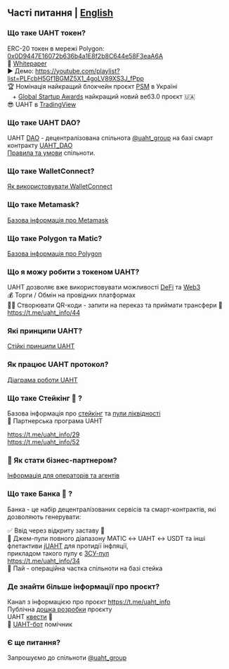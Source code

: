 ## Часті питання | [English](https://github.com/starscrowding/UAHT/blob/dev/FAQ.md)
 
### Що таке UAHT токен?

ERC-20 токен в мережі Polygon: [0x0D9447E16072b636b4a1E8f2b8C644e58F3eaA6A](https://polygonscan.com/token/0x0d9447e16072b636b4a1e8f2b8c644e58f3eaa6a)\
👀 [Whitepaper](https://uaht.io/whitepaper.pdf) \
▶️ Демо: https://youtube.com/playlist?list=PLFcbH5Gf1BGMZ5X1_4goLV89XS3J_fPpp \
🏆 Номінація найкращий блокчейн проєкт [PSM](https://psm7.com/) в Україні \
&nbsp;&nbsp; \+ [Global Startup Awards](https://www.globalstartupawards.com/) найкращий новий веб3.0 проєкт 🇺🇦 \
😎 UAHT в [TradingView](https://www.tradingview.com/symbols/UAHTWMATIC/)

### Що таке UAHT DAO?

UAHT [DAO](https://academy.binance.com/uk/articles/decentralized-autonomous-organizations-daos-explained) - децентралізована спільнота [@uaht_group](https://t.me/uaht_group) на базі смарт контракту [UAHT_DAO](https://polygonscan.com/address/0x08b491bc7848c6af42c3882794a93d70c04e5816#code)\
[Правила та умови](https://github.com/starscrowding/UAHT#readme) спільноти.

### Що таке WalletConnect?

[Як використовувати WalletConnect](https://academy.binance.com/uk/articles/how-to-use-walletconnect)

### Що таке Metamask?

[Базова інформація про Metamask](https://academy.binance.com/uk/articles/how-to-use-metamask)

### Що таке Polygon та Matic?

[Базова інформація про Polygon](https://academy.binance.com/uk/articles/what-is-polygon-matic) 

### Що я можу робити з токеном UAHT?

UAHT дозволяє вже використовувати можливості [DeFi](https://academy.binance.com/uk/articles/the-complete-beginners-guide-to-decentralized-finance-defi) та [Web3](https://academy.binance.com/uk/articles/web2-vs-web3-which-is-better) \
 💰 Торги / Обмін на провідних платформах \
 🤳🏻 Cтворювати QR-коди - запити на переказ та приймати трансфери 💸 \
 https://t.me/uaht_info/44

### Які принципи UAHT?

[Стійкі принципи UAHT](https://github.com/starscrowding/UAHT/blob/dev/PRINCIPLES.md)

### Як працює UAHT протокол?

[Діаграма роботи UAHT](https://uaht.io/diagram.png)

### Що таке Стейкінг 🌱 ?

Базова інформація про [стейкінг](https://academy.binance.com/uk/articles/what-is-staking) та [пули ліквідності](https://academy.binance.com/uk/articles/what-are-liquidity-pools-in-defi) \
🤝 Партнерська програма UAHT

https://t.me/uaht_info/29 \
https://t.me/uaht_info/52

### 💼 Як стати бізнес-партнером?

[Інформація для операторів та агентів](https://github.com/starscrowding/UAHT/blob/dev/PARTNERSHIP.md)

### Що таке Банка 🫙 ?

Банка - це набір децентралізованих сервісів та смарт-контрактів, які дозволяють генерувати:

✅ Ввід через відкриту заставу 🔐 \
🍯 Джем-пули повного діапазону MATIC ↔ UAHT ↔ USDT та інші флетактиви [jUAHT](https://uaht.io/jam) для протидії інфляції, \
прикладом такого пулу є [ЗСУ-пул](https://opensea.io/0xB0AA11ad57386c91Fe8FA26E4F32121f9a0Ede03) \
https://t.me/uaht_info/34 \
🍰 Пай - операційна частка спільноти на базі стейка

### Де знайти більше інформації про проєкт?

Канал з інформацією про проєкт https://t.me/uaht_info \
Публічна [дошка розробки](https://starscrowding.notion.site/starscrowding/UAHT-4a02f50e900d4f7f80d71c37a772edfe) проєкту \
UAHT [квести](https://zealy.io/c/uaht/questboard) 📍 \
🤖 [UAHT-бот](https://t.me/uaht_bot) помічник

### Є ще питання?

Запрошуємо до спільноти [@uaht_group](https://t.me/uaht_group)
